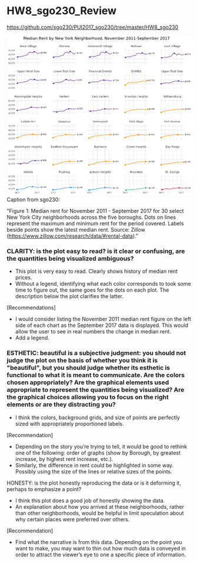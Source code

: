 # HW8_sgo230_Review
https://github.com/sgo230/PUI2017_sgo230/tree/master/HW8_sgo230

![](nyc_small_multiples_viz.png)
Caption from sgo230: 

"Figure 1: Median rent for November 2011 - September 2017 for 30 select New York City neighborhoods across the five boroughs. Dots on lines represent the maximum and minimum rent for the period covered. Labels beside points show the latest median rent.
Source: Zillow (https://www.zillow.com/research/data/#rental-data)."



### CLARITY: is the plot easy to read? is it clear or confusing, are the quantities being visualized ambiguous?
- This plot is very easy to read. Clearly shows history of median rent prices.
- Without a legend, identifying what each color corresponds to took some time to figure out, the same goes for the dots on each plot. The description below the plot clarifies the latter.

[Recommendations]
- I would consider listing the November 2011 median rent figure on the left side of each chart as the September 2017 data is displayed. This would allow the user to see in real numbers the change in median rent. 
- Add a legend.

### ESTHETIC: beautiful is a subjective judgment: you should not judge the plot on the basis of whether you think it is "beautiful", but you should judge whether its esthetic is functional to what it is meant to communicate. Are the colors chosen appropriately? Are the graphical elements used appropriate to represent the quantities being visualized? Are the graphical choices allowing you to focus on the right elements or are they distracting you?
- I think the colors, background grids, and size of points are perfectly sized with appropriately proportioned labels. 

[Recommendation]
- Depending on the story you’re trying to tell, it would be good to rethink one of the following: order of graphs (show by Borough, by greatest increase, by highest rent increase, etc.).
- Similarly, the difference in rent could be highlighted in some way. Possibly using the size of the lines or relative sizes of the points.

HONESTY: is the plot honestly reproducing the data or is it deforming it, perhaps to emphasize a point?
- I think this plot does a good job of honestly showing the data.
- An explanation about how you arrived at these neighborhoods, rather than other neighborhoods, would be helpful in limit speculation about why certain places were preferred over others.

[Recommendation]
- Find what the narrative is from this data. Depending on the point you want to make, you may want to thin out how much data is conveyed in order to attract the viewer’s eye to one a specific piece of information.
